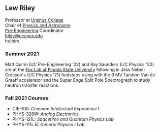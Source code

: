 ## Lew Riley

Professor at [Ursinus College](https://www.ursinus.edu)<BR />
Chair of [Physics and Astronomy](https://www.ursinus.edu/academics/physics-and-astronomy/)<BR />
[Pre-Engineering](https://www.ursinus.edu/academics/pre-engineering/) Coordinator<BR />
[lriley@ursinus.edu](mailto:lriley@ursinus.edu)<BR />
he|him

### Summer 2021

Matt Quirin (UC Pre-Engineering '22) and Ray Saunders (UC Physics '22) are at the [Fox Lab at Florida State University](http://fsunuc.physics.fsu.edu/research/fox_lab/) following in Jess Nebel-Crosson's (UC Physics '21) footsteps using with the 9 MV Tandem Van de Graaff accelerator and the Super Enge Split Pole Spectrograph to study neutron transfer reactions.

### Fall 2021 Courses
- CIE-100: *Common Intellectual Experience I*
- PHYS-328W: *Analog Electronics*
- PHYS-121L: *Spacetime and Quantum Physics Lab*
- PHYS-111L.B: *General Physics I Lab*
